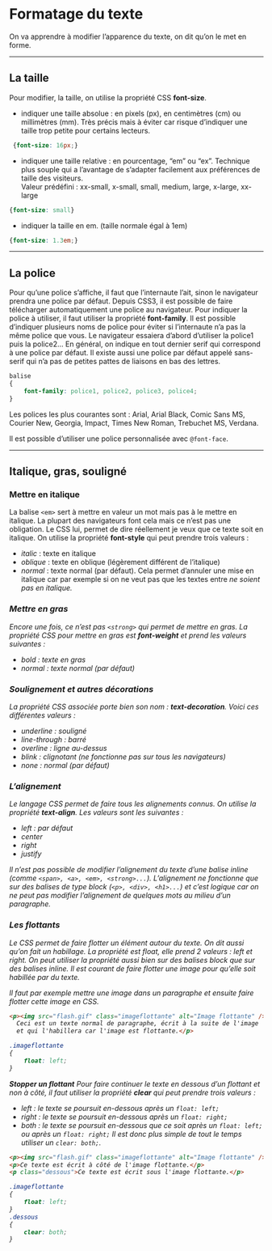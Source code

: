 # Formatage du texte
On va apprendre à modifier l’apparence du texte, on dit qu’on le met en forme.

----

## La taille
Pour modifier, la taille, on utilise la propriété CSS **font-size**.
- indiquer une taille absolue : en pixels (px), en centimètres (cm) ou millimètres (mm). Très précis mais à éviter car risque d’indiquer une taille trop petite pour certains lecteurs.
```css
 {font-size: 16px;}
```
- indiquer une taille relative : en pourcentage, “em” ou “ex”. Technique plus souple qui a l’avantage de s’adapter facilement aux préférences de taille des visiteurs.  
Valeur prédéfini : xx-small, x-small, small, medium, large, x-large, xx-large
```css
{font-size: small}
```
- indiquer la taille en em. (taille normale égal à 1em)
```css
{font-size: 1.3em;}
```

----

## La police
Pour qu’une police s’affiche, il faut que l’internaute l’ait, sinon le navigateur prendra une police par défaut. Depuis CSS3, il est possible de faire télécharger automatiquement une police au navigateur.
Pour indiquer la police à utiliser, il faut utiliser la propriété **font-family**. Il est possible d’indiquer plusieurs noms de police pour éviter si l’internaute n’a pas la même police que vous. Le navigateur essaiera d’abord d’utiliser la police1 puis la police2…
En général, on indique en tout dernier serif qui correspond à une police par défaut. Il existe aussi une police par défaut appelé sans-serif qui n’a pas de petites pattes de liaisons en bas des lettres.
```css
balise
{
    font-family: police1, police2, police3, police4;
}
```

Les polices les plus courantes sont : Arial, Arial Black, Comic Sans MS, Courier New, Georgia, Impact, Times New Roman, Trebuchet MS, Verdana.

Il est possible d’utiliser une police personnalisée avec `@font-face`.

----

## Italique, gras, souligné

### Mettre en italique
La balise `<em>` sert à mettre en valeur un mot mais pas à le mettre en italique. La plupart des navigateurs font cela mais ce n’est pas une obligation.
Le CSS lui, permet de dire réellement je veux que ce texte soit en italique.
On utilise la propriété **font-style** qui peut prendre trois valeurs :
- *italic* : texte en italique
- *oblique* : texte en oblique (légèrement différent de l’italique)
- *normal* : texte normal (par défaut). Cela permet d’annuler une mise en italique car par exemple si on ne veut pas que les textes entre <em> ne soient pas en italique.

### Mettre en gras
Encore une fois, ce n’est pas `<strong>` qui permet de mettre en gras.
La propriété CSS pour mettre en gras est **font-weight** et prend les valeurs suivantes :
- *bold* : texte en gras
- *normal* : texte normal (par défaut)

### Soulignement et autres décorations
La propriété CSS associée porte bien son nom : **text-decoration**. Voici ces différentes valeurs :
- *underline* : souligné
- *line-through* : barré
- *overline* : ligne au-dessus
- *blink* : clignotant (ne fonctionne pas sur tous les navigateurs)
- *none* : normal (par défaut)

### L’alignement
Le langage CSS permet de faire tous les alignements connus. On utilise la propriété **text-align**. Les valeurs sont les suivantes :
- *left* : par défaut
- *center*
- *right*
- *justify*

Il n’est pas possible de modifier l’alignement du texte d’une balise inline (comme `<span>, <a>, <em>, <strong>...`). L’alignement ne fonctionne que sur des balises de type block (`<p>, <div>, <h1>...`) et c’est logique car on ne peut pas modifier l’alignement de quelques mots au milieu d’un paragraphe.

### Les flottants
Le CSS permet de faire flotter un élément autour du texte. On dit aussi qu’on fait un habillage. La propriété est float, elle prend 2 valeurs : *left* et *right*.
On peut utiliser la propriété aussi bien sur des balises block que sur des balises inline. Il est courant de faire flotter une image pour qu’elle soit habillée par du texte.

Il faut par exemple mettre une image dans un paragraphe et ensuite faire flotter cette image en CSS.
```html
<p><img src="flash.gif" class="imageflottante" alt="Image flottante" />
  Ceci est un texte normal de paragraphe, écrit à la suite de l'image
  et qui l'habillera car l'image est flottante.</p>
```
```css
.imageflottante
{
    float: left;
}
```

**Stopper un flottant**
Pour faire continuer le texte en dessous d’un flottant et non à côté, il faut utiliser la propriété **clear** qui peut prendre trois valeurs :
- *left* : le texte se poursuit en-dessous après un `float: left;`
- *right* : le texte se poursuit en-dessous après un `float: right;`
- *both* : le texte se poursuit en-dessous que ce soit après un `float: left;` ou après un `float: right;`
Il est donc plus simple de tout le temps utiliser un `clear: both;`.

```html
<p><img src="flash.gif" class="imageflottante" alt="Image flottante" /></p>
<p>Ce texte est écrit à côté de l'image flottante.</p>
<p class="dessous">Ce texte est écrit sous l'image flottante.</p>
```
```css
.imageflottante
{
    float: left;
}
.dessous
{
    clear: both;
}
```
